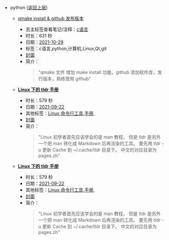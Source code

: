 - python ([返回上层](../))
    - [qmake install & github 发布版本](https://www.bilibili.com/video/BV1jP4y1L7U3)
        - 去主标签查看笔记/注释：[c语言](../markmap/c语言.html)
        - 时长：631 秒
        - 日期：[2021-10-29](../markmap/202110.html)
        - 标签：c语言,python,计算机,Linux,Qt,git
        - [封面](http://i2.hdslb.com/bfs/archive/538baaec64aeb7fd97f16187777c010b0be0b411.jpg)
        - 简介：
            > "qmake 文件 增加 make install 功能，github 添加软件库，发行版本，熟练使用 github"


    - **[Linux 下的 tldr 手册](https://www.bilibili.com/video/BV1C34112722)**
        - 时长：579 秒
        - 日期：[2021-09-22](../markmap/202109.html)
        - 其他标签：[Linux](../markmap/Linux.html),[命令行工具](../markmap/命令行工具.html),[手册](../markmap/手册.html),
        - [封面](http://i0.hdslb.com/bfs/archive/41db40357638ee19f93a1599ce6a054cf6720921.jpg)
        - 简介：
            > "Linux 初学者首先应该学会的是 man 教程， 但是 tldr 是另外一个把 man 转化成 Markdown 后再渲染的工具。 
要先用 tldr -u 更新 Cache 到 ~/.cache/tldr 目录下。 
中文的对应目录为 pages.zh"


    - **[Linux 下的 tldr 手册](https://www.bilibili.com/video/BV1C34112722)**
        - 时长：579 秒
        - 日期：[2021-09-22](../markmap/202109.html)
        - 其他标签：[Linux](../markmap/Linux.html),[命令行工具](../markmap/命令行工具.html),[手册](../markmap/手册.html),
        - [封面](http://i0.hdslb.com/bfs/archive/41db40357638ee19f93a1599ce6a054cf6720921.jpg)
        - 简介：
            > "Linux 初学者首先应该学会的是 man 教程， 但是 tldr 是另外一个把 man 转化成 Markdown 后再渲染的工具。 
要先用 tldr -u 更新 Cache 到 ~/.cache/tldr 目录下。 
中文的对应目录为 pages.zh"

